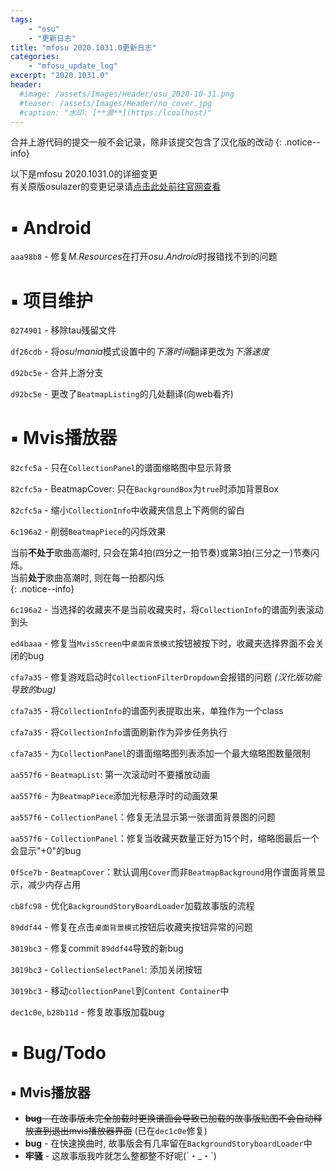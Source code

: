```yaml
---
tags:
    - "osu"
    - "更新日志"
title: "mfosu 2020.1031.0更新日志"
categories:
    - "mfosu_update_log"
excerpt: "2020.1031.0"
header:
  #image: /assets/Images/Header/osu_2020-10-31.png
  #teaser: /assets/Images/Header/no_cover.jpg
  #caption: "水印: [**源**](https:/lcoalhost)"
---
```

合并上游代码的提交一般不会记录，除非该提交包含了汉化版的改动
{: .notice--info}

以下是mfosu 2020.1031.0的详细变更<br>
有关原版osulazer的变更记录请[点击此处前往官网查看](https://osu.ppy.sh/home/changelog/lazer/2020.1031.0)

# **▪ Android**

`aaa98b8` - 修复*M.Resources*在打开*osu.Android*时报错找不到的问题

# **▪ 项目维护**

`0274901` - 移除tau残留文件

`df26cdb` - 将*osu!mania*模式设置中的*下落时间*翻译更改为*下落速度*

`d92bc5e` - 合并上游分支

`d92bc5e` - 更改了`BeatmapListing`的几处翻译(向web看齐)

# **▪ Mvis播放器**

`82cfc5a` - 只在`CollectionPanel`的谱面缩略图中显示背景

`82cfc5a` - BeatmapCover: 只在`BackgroundBox`为`true`时添加背景Box

`82cfc5a` - 缩小`CollectionInfo`中收藏夹信息上下两侧的留白

`6c196a2` - 削弱`BeatmapPiece`的闪烁效果

<div>
当前<b>不处于</b>歌曲高潮时, 只会在第4拍(四分之一拍节奏)或第3拍(三分之一)节奏闪烁。<br/>
当前<b>处于</b>歌曲高潮时, 则在每一拍都闪烁
</div>
{: .notice--info}

`6c196a2` - 当选择的收藏夹不是当前收藏夹时，将`CollectionInfo`的谱面列表滚动到头

`ed4baaa` - 修复当`MvisScreen`中`桌面背景模式`按钮被按下时，收藏夹选择界面不会关闭的bug

`cfa7a35` - 修复游戏启动时`CollectionFilterDropdown`会报错的问题 *(汉化版功能导致的bug)*

`cfa7a35` - 将`CollectionInfo`的谱面列表提取出来，单独作为一个class

`cfa7a35` - 将`CollectionInfo`谱面刷新作为异步任务执行

`cfa7a35` - 为`CollectionPanel`的谱面缩略图列表添加一个最大缩略图数量限制

`aa557f6` - `BeatmapList`: 第一次滚动时不要播放动画

`aa557f6` - 为`BeatmapPiece`添加光标悬浮时的动画效果

`aa557f6` - `CollectionPanel`：修复无法显示第一张谱面背景图的问题

`aa557f6` - `CollectionPanel`：修复当收藏夹数量正好为15个时，缩略图最后一个会显示"+0"的bug

`0f5ce7b` - `BeatmapCover`：默认调用`Cover`而非`BeatmapBackground`用作谱面背景显示，减少内存占用

`cb8fc98` - 优化`BackgroundStoryBoardLoader`加载故事版的流程

`89ddf44` - 修复在点击`桌面背景模式`按钮后收藏夹按钮异常的问题

`3019bc3` - 修复commit `89ddf44`导致的新bug

`3019bc3` - `CollectionSelectPanel`: 添加关闭按钮

`3019bc3` - 移动`collectionPanel`到`Content Container`中

`dec1c0e`, `b28b11d` - 修复故事版加载bug

# **▪ Bug/Todo**

## **▪ Mvis播放器**
- ~~**bug** - 在故事版未完全加载时更换谱面会导致已加载的故事版贴图不会自动释放直到退出mvis播放器界面~~ (已在`dec1c0e`修复)
- **bug** - 在快速换曲时, 故事版会有几率留在`BackgroundStoryboardLoader`中
- **牢骚** - 这故事版我咋就怎么整都整不好呢(´・_・`)